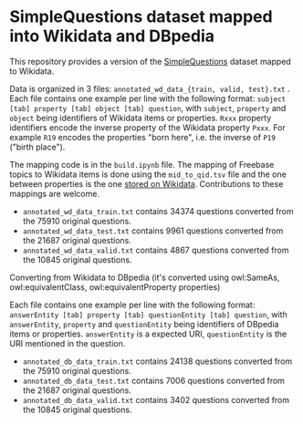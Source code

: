SimpleQuestions dataset mapped into Wikidata and DBpedia
==========================

This repository provides a version of the [SimpleQuestions](https://research.fb.com/downloads/babi/) dataset mapped to Wikidata.

Data is organized in 3 files: `annotated_wd_data_{train, valid, test}.txt` .
Each file contains one example per line with the following format:
`subject [tab] property [tab] object [tab] question`, with `subject`, `property` and `object` being identifiers of Wikidata items or properties.
`Rxxx` property identifiers encode the inverse property of the Wikidata property `Pxxx`. For example `R19` encodes the properties "born here", i.e. the inverse of `P19` ("birth place").

The mapping code is in the `build.ipynb` file. The mapping of Freebase topics to Wikidata items is done using the `mid_to_qid.tsv` file and the one between properties is the one [stored on Wikidata](https://www.wikidata.org/wiki/Wikidata:WikiProject_Freebase/Mapping). Contributions to these mappings are welcome.

* `annotated_wd_data_train.txt` contains 34374 questions converted from the 75910 original questions.
* `annotated_wd_data_test.txt` contains 9961 questions converted from the 21687 original questions.
* `annotated_wd_data_valid.txt` contains 4867 questions converted from the 10845 original questions.

Converting from Wikidata to DBpedia (it's converted using owl:SameAs, owl:equivalentClass, owl:equivalentProperty properties)

Each file contains one example per line with the following format:
`answerEntity [tab] property [tab] questionEntity [tab] question`, with `answerEntity`, `property` and `questionEntity` being identifiers of DBpedia items or properties.
`answerEntity` is a expected URI, `questionEntity` is the URI mentioned in the question.

* `annotated_db_data_train.txt` contains 24138 questions converted from the 75910 original questions.
* `annotated_db_data_test.txt` contains 7006 questions converted from the 21687 original questions.
* `annotated_db_data_valid.txt` contains 3402 questions converted from the 10845 original questions.
